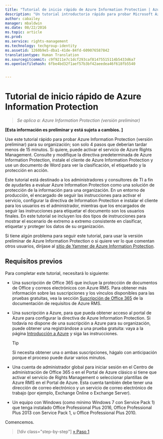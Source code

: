 ```yaml
---
title: "Tutorial de inicio rápido de Azure Information Protection | Azure Rights Management"
description: "Un tutorial introductorio rápido para probar Microsoft Azure Information Protection para su organización en solo 4 pasos que deberían tardar menos de 15 minutos."
author: cabailey
manager: mbaldwin
ms.date: 08/22/2016
ms.topic: article
ms.prod: 
ms.service: rights-management
ms.technology: techgroup-identity
ms.assetid: 1260b9e5-dba1-41de-84fd-609076587842
translationtype: Human Translation
ms.sourcegitcommit: c9f9211e7c1dcf293caf81475515114b5433d6a7
ms.openlocfilehash: 6fbe4bd32f1aef57b3bf42aeedea46f618fb5540


---
```


# Tutorial de inicio rápido de Azure Information Protection 

>*Se aplica a: Azure Information Protection (versión preliminar)*

**[Esta información es preliminar y está sujeta a cambios. ]**

Use este tutorial rápido para probar Azure Information Protection (versión preliminar) para su organización; son solo 4 pasos que deberían tardar menos de 15 minutos. Si quiere, puede activar el servicio de Azure Rights Management. Consulte y modifique la directiva predeterminada de Azure Information Protection, instale el cliente de Azure Information Protection y use un documento de Word para ver la clasificación, el etiquetado y la protección en acción.

Este tutorial está destinado a los administradores y consultores de TI a fin de ayudarles a evaluar Azure Information Protection como una solución de protección de la información para una organización. En un entorno de producción, el encargado de seguir las instrucciones para activar el servicio, configurar la directiva de Information Protection e instalar el cliente para los usuarios es el administrador, mientras que los encargados de seguir las instrucciones para etiquetar el documento son los usuarios finales. En este tutorial se incluyen los dos tipos de instrucciones para mostrar el escenario de extremo a extremo consistente en clasificar, etiquetar y proteger los datos de su organización. 

Si tiene algún problema para seguir este tutorial, para usar la versión preliminar de Azure Information Protection o si quiere ver lo que comentan otros usuarios, diríjase al [sitio de Yammer de Azure Information Protection](https://www.yammer.com/askipteam/#/threads/inGroup?type=in_group&feedId=8652489&view=all).

## Requisitos previos 
Para completar este tutorial, necesitará lo siguiente:

- Una suscripción de Office 365 que incluye la protección de documentos de Office y correos electrónicos con Azure RMS. Para obtener más información sobre las suscripciones y los vínculos disponibles para las pruebas gratuitas, vea la sección [Suscripción de Office 365](../get-started/requirements-subscriptions.md#office-365-subscription) de la documentación de requisitos de Azure RMS.

- Una suscripción a Azure, para que pueda obtener acceso al portal de Azure para configurar la directiva de Azure Information Protection. Si todavía no dispone de una suscripción a Azure para su organización, puede obtener una registrándose a una prueba gratuita: vaya a la página [Introducción a Azure](https://account.windowsazure.com/organization) y siga las instrucciones.

  > [!TIP] 
  > Si necesita obtener una o ambas suscripciones, hágalo con anticipación porque el proceso puede durar varios minutos.

- Una cuenta de administrador global para iniciar sesión en el Centro de administración de Office 365 o en el Portal de Azure clásico si tiene que activar el servicio de Rights Management o seleccionar plantillas de Azure RMS en el Portal de Azure. Esta cuenta también debe tener una dirección de correo electrónico y un servicio de correo electrónico de trabajo (por ejemplo, Exchange Online o Exchange Server).

- Un equipo con Windows (como mínimo Windows 7 con Service Pack 1) que tenga instalado Office Professional Plus 2016, Office Professional Plus 2013 con Service Pack 1, u Office Professional Plus 2010. 

Comencemos.

>[!div class="step-by-step"]
[&#187; Paso 1](infoprotect-tutorial-step1.md)





<!--HONumber=Aug16_HO4-->



